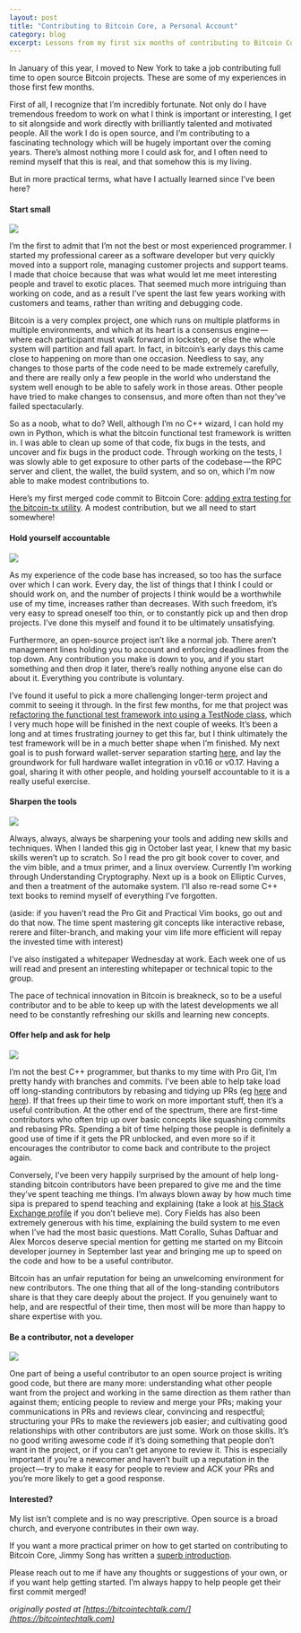 ```yaml
---
layout: post
title: "Contributing to Bitcoin Core, a Personal Account"
category: blog
excerpt: Lessons from my first six months of contributing to Bitcoin Core.
---
```


In January of this year, I moved to New York to take a job contributing full
time to open source Bitcoin projects. These are some of my experiences in those
first few months.

First of all, I recognize that I’m incredibly fortunate. Not only do I have
tremendous freedom to work on what I think is important or interesting, I get
to sit alongside and work directly with brilliantly talented and motivated
people. All the work I do is open source, and I’m contributing to a fascinating
technology which will be hugely important over the coming years. There’s almost
nothing more I could ask for, and I often need to remind myself that this is
real, and that somehow this is my living.

But in more practical terms, what have I actually learned since I’ve been here?

#### Start small

<img src="./acorn.jpeg" class="center-img">

I’m the first to admit that I’m not the best or most experienced programmer. I
started my professional career as a software developer but very quickly moved
into a support role, managing customer projects and support teams. I made that
choice because that was what would let me meet interesting people and travel to
exotic places. That seemed much more intriguing than working on code, and as a
result I’ve spent the last few years working with customers and teams, rather
than writing and debugging code.

Bitcoin is a very complex project, one which runs on multiple platforms in
multiple environments, and which at its heart is a consensus engine — where
each participant must walk forward in lockstep, or else the whole system will
partition and fall apart. In fact, in bitcoin’s early days this came close to
happening on more than one occasion. Needless to say, any changes to those
parts of the code need to be made extremely carefully, and there are really
only a few people in the world who understand the system well enough to be able
to safely work in those areas. Other people have tried to make changes to
consensus, and more often than not they’ve failed spectacularly.

So as a noob, what to do? Well, although I’m no C++ wizard, I can hold my own
in Python, which is what the bitcoin functional test framework is written in. I
was able to clean up some of that code, fix bugs in the tests, and uncover and
fix bugs in the product code. Through working on the tests, I was slowly able
to get exposure to other parts of the codebase — the RPC server and client, the
wallet, the build system, and so on, which I’m now able to make modest
contributions to.

Here’s my first merged code commit to Bitcoin Core: [adding extra testing for
the bitcoin-tx utility](https://github.com/bitcoin/bitcoin/pull/8829). A modest
contribution, but we all need to start somewhere!

#### Hold yourself accountable

<img src="./clock.jpeg" class="center-img">

As my experience of the code base has increased, so too has the surface over
which I can work. Every day, the list of things that I think I could or should
work on, and the number of projects I think would be a worthwhile use of my
time, increases rather than decreases. With such freedom, it’s very easy to
spread oneself too thin, or to constantly pick up and then drop projects. I’ve
done this myself and found it to be ultimately unsatisfying.

Furthermore, an open-source project isn’t like a normal job. There aren’t
management lines holding you to account and enforcing deadlines from the top
down. Any contribution you make is down to you, and if you start something and
then drop it later, there’s really nothing anyone else can do about it.
Everything you contribute is voluntary.

I’ve found it useful to pick a more challenging longer-term project and commit
to seeing it through. In the first few months, for me that project was
[refactoring the functional test framework into using a TestNode
class](https://github.com/bitcoin/bitcoin/pull/10082), which I very much hope
will be finished in the next couple of weeks. It’s been a long and at times
frustrating journey to get this far, but I think ultimately the test framework
will be in a much better shape when I’m finished. My next goal is to push
forward wallet-server separation starting
[here](https://github.com/bitcoin/bitcoin/pull/10762), and lay the groundwork
for full hardware wallet integration in v0.16 or v0.17. Having a goal, sharing
it with other people, and holding yourself accountable to it is a really useful
exercise.

#### Sharpen the tools

<img src="./tools.jpeg" class="center-img">

Always, always, always be sharpening your tools and adding new skills and
techniques. When I landed this gig in October last year, I knew that my basic
skills weren’t up to scratch. So I read the pro git book cover to cover, and
the vim bible, and a tmux primer, and a linux overview. Currently I’m working
through Understanding Cryptography. Next up is a book on Elliptic Curves, and
then a treatment of the automake system. I’ll also re-read some C++ text books
to remind myself of everything I’ve forgotten.

(aside: if you haven’t read the Pro Git and Practical Vim books, go out and do
that now. The time spent mastering git concepts like interactive rebase, rerere
and filter-branch, and making your vim life more efficient will repay the
invested time with interest)

I’ve also instigated a whitepaper Wednesday at work. Each week one of us will
read and present an interesting whitepaper or technical topic to the group.

The pace of technical innovation in Bitcoin is breakneck, so to be a useful
contributor and to be able to keep up with the latest developments we all need
to be constantly refreshing our skills and learning new concepts.

#### Offer help and ask for help

<img src="./help.jpeg" class="center-img">

I’m not the best C++ programmer, but thanks to my time with Pro Git, I’m pretty
handy with branches and commits. I’ve been able to help take load off
long-standing contributors by rebasing and tidying up PRs (eg
[here](https://github.com/bitcoin/bitcoin/pull/7729) and
[here](https://github.com/bitcoin/bitcoin/pull/10830)). If that frees up
their time to work on more important stuff, then it’s a useful contribution. At
the other end of the spectrum, there are first-time contributors who often trip
up over basic concepts like squashing commits and rebasing PRs. Spending a bit
of time helping those people is definitely a good use of time if it gets the PR
unblocked, and even more so if it encourages the contributor to come back and
contribute to the project again.

Conversely, I’ve been very happily surprised by the amount of help
long-standing bitcoin contributors have been prepared to give me and the time
they’ve spent teaching me things. I’m always blown away by how much time sipa
is prepared to spend teaching and explaining (take a look at [his Stack Exchange
profile](https://bitcoin.stackexchange.com/users/208/pieter-wuille) if you
don’t believe me). Cory Fields has also been extremely generous with his time,
explaining the build system to me even when I’ve had the most basic questions.
Matt Corallo, Suhas Daftuar and Alex Morcos deserve special mention for getting
me started on my Bitcoin developer journey in September last year and bringing
me up to speed on the code and how to be a useful contributor.

Bitcoin has an unfair reputation for being an unwelcoming environment for new
contributors. The one thing that all of the long-standing contributors share is
that they care deeply about the project. If you genuinely want to help, and are
respectful of their time, then most will be more than happy to share expertise
with you.

#### Be a contributor, not a developer

<img src="./castel.jpeg" class="center-img">

One part of being a useful contributor to an open source project is writing
good code, but there are many more: understanding what other people want from
the project and working in the same direction as them rather than against them;
enticing people to review and merge your PRs; making your communications in PRs
and reviews clear, convincing and respectful; structuring your PRs to make the
reviewers job easier; and cultivating good relationships with other
contributors are just some. Work on those skills. It’s no good writing awesome
code if it’s doing something that people don’t want in the project, or if you
can’t get anyone to review it. This is especially important if you’re a
newcomer and haven’t built up a reputation in the project — try to make it easy
for people to review and ACK your PRs and you’re more likely to get a good
response.

#### Interested?

My list isn’t complete and is no way prescriptive. Open source is a broad
church, and everyone contributes in their own way.

If you want a more practical primer on how to get started on contributing to
Bitcoin Core, Jimmy Song has written a [superb introduction](https://bitcointechtalk.com/a-gentle-introduction-to-bitcoin-core-development-fdc95eaee6b8).

Please reach out to me if have any thoughts or suggestions of your own, or if
you want help getting started. I’m always happy to help people get their first
commit merged!

_originally posted at [https://bitcointechtalk.com/](https://bitcointechtalk.com)_
